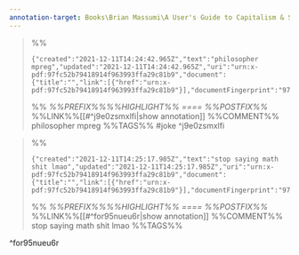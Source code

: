 ```yaml
---
annotation-target: Books\Brian Massumi\A User's Guide to Capitalism & Schiz (70)\A User's Guide to Capitalism & - Brian Massumi.pdf
---
```


>%%
>```annotation-json
>{"created":"2021-12-11T14:24:42.965Z","text":"philosopher mpreg","updated":"2021-12-11T14:24:42.965Z","uri":"urn:x-pdf:97fc52b79418914f963993ffa29c81b9","document":{"title":"","link":[{"href":"urn:x-pdf:97fc52b79418914f963993ffa29c81b9"}],"documentFingerprint":"97fc52b79418914f963993ffa29c81b9"}}
>```
>%%
>*%%PREFIX%%%%HIGHLIGHT%% ==== %%POSTFIX%%*
>%%LINK%%[[#^j9e0zsmxlfi|show annotation]]
>%%COMMENT%%
>philosopher mpreg
>%%TAGS%%
>#joke
^j9e0zsmxlfi


>%%
>```annotation-json
>{"created":"2021-12-11T14:25:17.985Z","text":"stop saying math shit lmao","updated":"2021-12-11T14:25:17.985Z","uri":"urn:x-pdf:97fc52b79418914f963993ffa29c81b9","document":{"title":"","link":[{"href":"urn:x-pdf:97fc52b79418914f963993ffa29c81b9"}],"documentFingerprint":"97fc52b79418914f963993ffa29c81b9"}}
>```
>%%
>*%%PREFIX%%%%HIGHLIGHT%% ==== %%POSTFIX%%*
>%%LINK%%[[#^for95nueu6r|show annotation]]
>%%COMMENT%%
>stop saying math shit lmao
>%%TAGS%%
>
^for95nueu6r
